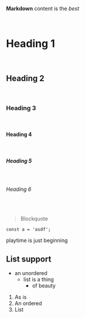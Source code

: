 **Markdown** content is the _best_

<br>

# Heading 1

<br>

## Heading 2

<br>

### Heading 3

<br>

#### Heading 4

<br>

##### Heading 5

<br>

###### Heading 6

<br>

> Blockquote

```markup
const a = 'asdf';
```

playtime is just beginning

## List support

- an unordered
  - list is a thing
    - of beauty

1. As is
2. An ordered
3. List